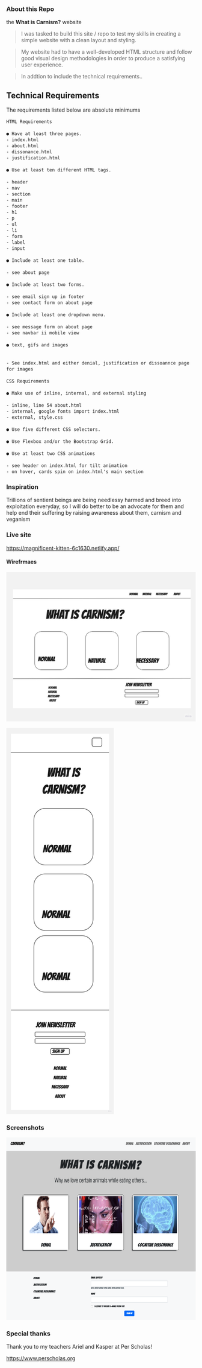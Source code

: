 ### About this Repo

 the **What is Carnism?** website

> I was tasked to build this site / repo to test my skills in creating a simple website with a clean layout and styling.

> My website had to have a well-developed HTML structure and follow good visual
> design methodologies in order to produce a satisfying user experience.

> In addtion to include the technical requirements..


## Technical Requirements
The requirements listed below are absolute minimums
```
HTML Requirements

● Have at least three pages.
- index.html
- about.html
- dissonance.html
- justification.html

● Use at least ten different HTML tags.

- header
- nav
- section
- main
- footer
- h1
- p
- ul
- li
- form
- label
- input

● Include at least one table.

- see about page

● Include at least two forms.

- see email sign up in footer
- see contact form on about page

● Include at least one dropdown menu.

- see message form on about page
- see navbar ii mobile view

● text, gifs and images


- See index.html and either denial, justification or dissoannce page for images

CSS Requirements

● Make use of inline, internal, and external styling

- inline, line 54 about.html
- internal, google fonts import index.html
- external, style.css

● Use five different CSS selectors.

● Use Flexbox and/or the Bootstrap Grid.

● Use at least two CSS animations

- see header on index.html for tilt animation
- on hover, cards spin on index.html's main section
```

### Inspiration

Trillions of sentient beings are being needlessy harmed and breed into exploitation everyday, so I will do better to be an advocate for them and help end their suffering by raising awareness about them, carnism and veganism

### Live site

https://magnificent-kitten-6c1630.netlify.app/


#### Wirefrmaes

![](/assets/wire-desktop.jpeg)

![](/assets/wire-mobile.jpeg)

### Screenshots

![](/assets/screen-shot.png)

### Special thanks

Thank you to my teachers Ariel and Kasper at Per Scholas!

https://www.perscholas.org
